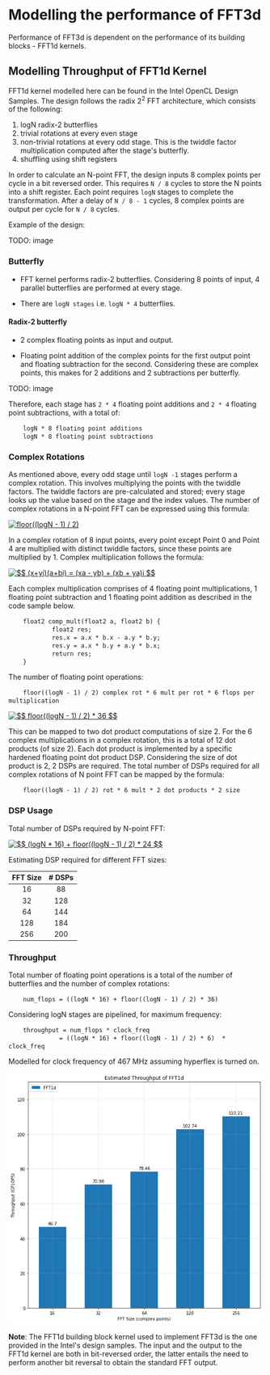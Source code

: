 # Modelling the performance of FFT3d

Performance of FFT3d is dependent on the performance of its building blocks - FFT1d kernels.

## Modelling Throughput of FFT1d Kernel

FFT1d kernel modelled here can be found in the Intel OpenCL Design Samples. The design follows the radix 2<sup>2</sup> FFT architecture, which consists of the following:

1. logN radix-2 butterflies
2. trivial rotations at every even stage
3. non-trivial rotations at every odd stage. This is the twiddle factor multiplication computed after the stage's butterfly.
4. shuffling using shift registers

In order to calculate an N-point FFT, the design inputs 8 complex points per cycle in a bit reversed order. This requires `N / 8` cycles to store the N points into a shift register. Each point requires `logN` stages to complete the transformation. After a delay of `N / 8 - 1` cycles, 8 complex points are output per cycle for `N / 8` cycles.

Example of the design:

TODO: image

### Butterfly

- FFT kernel performs radix-2 butterflies. Considering 8 points of input, 4 parallel butterflies are performed at every stage.

- There are `logN stages` i.e. `logN * 4` butterflies.

#### Radix-2 butterfly

- 2 complex floating points as input and output.

- Floating point addition of the complex points for the first output point and floating subtraction for the second. Considering these are complex points, this makes for 2 additions and 2 subtractions per butterfly.

TODO: image

Therefore, each stage has `2 * 4` floating point additions and `2 * 4` floating point subtractions, with a total of:

        logN * 8 floating point additions 
        logN * 8 floating point subtractions

### Complex Rotations

As mentioned above, every odd stage until `logN -1` stages perform a complex rotation. This involves multiplying the points with the twiddle factors. The twiddle factors are pre-calculated and stored; every stage looks up the value based on the stage and the index values. The number of complex rotations in a N-point FFT can be expressed using this formula:

<a href="https://www.codecogs.com/eqnedit.php?latex=floor((logN&space;-&space;1)&space;/&space;2)" target="_blank"><img src="https://latex.codecogs.com/svg.latex?floor((logN&space;-&space;1)&space;/&space;2)" title="floor((logN - 1) / 2)" /></a>

In a complex rotation of 8 input points, every point except Point 0 and Point 4 are multiplied with distinct twiddle factors, since these points are multiplied by 1. Complex multiplication follows the formula:

<a href="https://www.codecogs.com/eqnedit.php?latex=$$&space;(x&plus;yi)(a&plus;bi)&space;=&space;(xa&space;-&space;yb)&space;&plus;&space;(xb&space;&plus;&space;ya)i&space;$$" target="_blank"><img src="https://latex.codecogs.com/svg.latex?$$&space;(x&plus;yi)(a&plus;bi)&space;=&space;(xa&space;-&space;yb)&space;&plus;&space;(xb&space;&plus;&space;ya)i&space;$$" title="$$ (x+yi)(a+bi) = (xa - yb) + (xb + ya)i $$" /></a>

Each complex multiplication comprises of 4 floating point multiplications, 1 floating point subtraction and 1 floating point addition as described in the code sample below.

        float2 comp_mult(float2 a, float2 b) {
                float2 res;
                res.x = a.x * b.x - a.y * b.y;
                res.y = a.x * b.y + a.y * b.x;
                return res;
        }

The number of floating point operations:

        floor((logN - 1) / 2) complex rot * 6 mult per rot * 6 flops per multiplication 

<a href="https://www.codecogs.com/eqnedit.php?latex=$$&space;floor((logN&space;-&space;1)&space;/&space;2)&space;*&space;36&space;$$" target="_blank"><img src="https://latex.codecogs.com/svg.latex?$$&space;floor((logN&space;-&space;1)&space;/&space;2)&space;*&space;36&space;$$" title="$$ floor((logN - 1) / 2) * 36 $$" /></a>

This can be mapped to two dot product computations of size 2. For the 6 complex multiplications in a complex rotation, this is a total of 12 dot products (of size 2). Each dot product is implemented by a specific hardened floating point dot product DSP. Considering the size of dot product is 2, 2 DSPs are required. The total number of DSPs required for all complex rotations of N point FFT can be mapped by the formula:

        floor((logN - 1) / 2) rot * 6 mult * 2 dot products * 2 size

### DSP Usage

Total number of DSPs required by N-point FFT:

<a href="https://www.codecogs.com/eqnedit.php?latex=$$&space;(logN&space;*&space;16)&space;&plus;&space;floor((logN&space;-&space;1)&space;/&space;2)&space;*&space;24&space;$$" target="_blank"><img src="https://latex.codecogs.com/svg.latex?$$&space;(logN&space;*&space;16)&space;&plus;&space;floor((logN&space;-&space;1)&space;/&space;2)&space;*&space;24&space;$$" title="$$ (logN * 16) + floor((logN - 1) / 2) * 24 $$" /></a>

Estimating DSP required for different FFT sizes:

| FFT Size | # DSPs |
|:--------:|:------:|
|    16    |   88   |
|    32    |   128  |
|    64    |   144  |
|    128   |   184  |
|    256   |   200  |

### Throughput

Total number of floating point operations is a total of the number of butterflies and the number of complex rotations:

        num_flops = ((logN * 16) + floor((logN - 1) / 2) * 36) 

Considering logN stages are pipelined, for maximum frequency:

        throughput = num_flops * clock_freq
                  = ((logN * 16) + floor((logN - 1) / 2) * 6)  * clock_freq

Modelled for clock frequency of 467 MHz assuming hyperflex is turned on.

![Throughput for different FFT1d Sizes](common/fft1d_throughput.png)

**Note**: The FFT1d building block kernel used to implement FFT3d is the one provided in the Intel's design samples. The input and the output to the FFT1d kernel are both in bit-reversed order, the latter entails the need to perform another bit reversal to obtain the standard FFT output.
